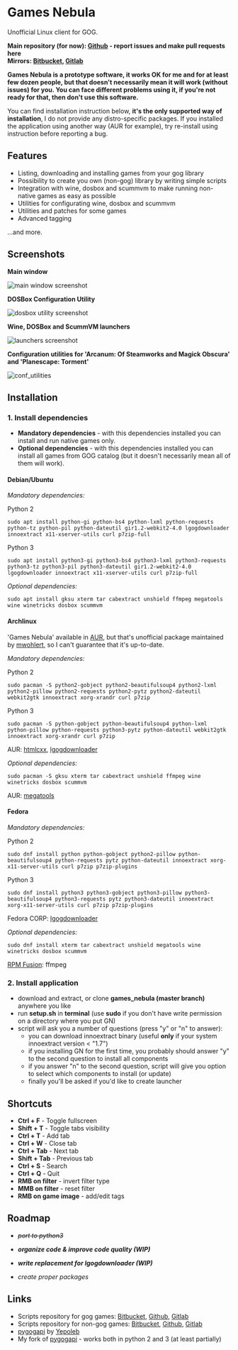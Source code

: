# Games Nebula
Unofficial Linux client for GOG.

**Main repository (for now): [Github](https://github.com/yancharkin/games_nebula) - report issues and make pull requests here**  
**Mirrors: [Bitbucket](https://bitbucket.org/yancharkin/games_nebula/src/master/), [Gitlab](https://gitlab.com/yancharkin/games_nebula)**

**Games Nebula is a prototype software, it works OK for me and for at least few dozen people, but that doesn't necessarily mean it will work (without issues) for you. You can face different problems using it, if you're not ready for that, then don't use this software.**

You can find installation instruction below, **it's the only supported way of installation**, I do not provide any distro-specific packages. If you installed the application using another way (AUR for example), try re-install using instruction before reporting a bug.

## Features
- Listing, downloading and installing games from your gog library
- Possibility to create you own (non-gog) library by writing simple scripts
- Integration with wine, dosbox and scummvm to make running non-native games as easy as possible
- Utilities for configurating wine, dosbox and scummvm
- Utilities and patches for some games
- Advanced tagging

...and more.

## Screenshots

**Main window**

![main window screenshot](images/screenshots/main_window.jpg  "Main window")

**DOSBox Configuration Utility**

![dosbox utility screenshot](images/screenshots/dosbox_utility.jpg  "DOSBox Configuration Utility")

**Wine, DOSBox and ScummVM launchers**

![launchers screenshot](images/screenshots/launchers.png  "Launchers")

**Configuration utilities for 'Arcanum: Of Steamworks and Magick Obscura' and 'Planescape: Torment'**

![conf_utilities](images/screenshots/conf_utilities.png  "Configuration Utilities")

## Installation

### 1. Install dependencies

- **Mandatory dependencies** - with this dependencies installed you can install and run native games only.
- **Optional dependencies**  - with this dependencies installed you can install all games from GOG catalog (but it doesn't necessarily mean all of them will work).

#### Debian/Ubuntu

*Mandatory dependencies:*

Python 2

    sudo apt install python-gi python-bs4 python-lxml python-requests python-tz python-pil python-dateutil gir1.2-webkit2-4.0 lgogdownloader innoextract x11-xserver-utils curl p7zip-full

Python 3

    sudo apt install python3-gi python3-bs4 python3-lxml python3-requests python3-tz python3-pil python3-dateutil gir1.2-webkit2-4.0 lgogdownloader innoextract x11-xserver-utils curl p7zip-full


*Optional dependencies:*

    sudo apt install gksu xterm tar cabextract unshield ffmpeg megatools wine winetricks dosbox scummvm
    
#### Archlinux

'Games Nebula' available in [AUR](https://aur.archlinux.org/packages/games_nebula/), but that's unofficial package maintained by [mwohlert](https://github.com/mwohlert), so I can't guarantee that it's up-to-date.

*Mandatory dependencies:*

Python 2

    sudo pacman -S python2-gobject python2-beautifulsoup4 python2-lxml python2-pillow python2-requests python2-pytz python2-dateutil webkit2gtk innoextract xorg-xrandr curl p7zip

Python 3

    sudo pacman -S python-gobject python-beautifulsoup4 python-lxml python-pillow python-requests python3-pytz python-dateutil webkit2gtk innoextract xorg-xrandr curl p7zip

AUR: [htmlcxx](https://aur.archlinux.org/packages/htmlcxx/), [lgogdownloader](https://aur.archlinux.org/packages/lgogdownloader/)

*Optional dependencies:*

    sudo pacman -S gksu xterm tar cabextract unshield ffmpeg wine winetricks dosbox scummvm
    
AUR: [megatools](https://aur.archlinux.org/packages/megatools/)

#### Fedora

*Mandatory dependencies:*

Python 2

    sudo dnf install python python-gobject python2-pillow python-beautifulsoup4 python-requests pytz python-dateutil innoextract xorg-x11-server-utils curl p7zip p7zip-plugins

Python 3

    sudo dnf install python3 python3-gobject python3-pillow python3-beautifulsoup4 python3-requests pytz python3-dateutil innoextract xorg-x11-server-utils curl p7zip p7zip-plugins

Fedora CORP: [lgogdownloader](https://copr.fedorainfracloud.org/coprs/mmansell/lgogdownloader/)

*Optional dependencies:*

    sudo dnf install xterm tar cabextract unshield megatools wine winetricks dosbox scummvm

[RPM Fusion](https://rpmfusion.org/): ffmpeg

### 2. Install application
- download and extract, or clone **games_nebula (master branch)** anywhere you like
- run **setup.sh** in **terminal** (use **sudo** if you don't have write permission on a directory where you put GN)
- script will ask you a number of questions (press "y" or "n" to answer):
    * you can download innoextract binary (useful **only** if your system innoextract version < "1.7")
    * if you installing GN for the first time, you probably should answer "y" to the second question to install all components
    * if you answer "n" to the second question, script will give you option to select which components to install (or update)
    * finally you'll be asked if you'd like to create launcher

## Shortcuts
- **Ctrl + F** - Toggle fullscreen
- **Shift + T** - Toggle tabs visibility
- **Ctrl + T** - Add tab
- **Ctrl + W** - Close tab
- **Ctrl + Tab** - Next tab
- **Shift + Tab** - Previous tab
- **Ctrl + S** - Search
- **Ctrl + Q** - Quit
- **RMB on filter** - invert filter type
- **MMB on filter** - reset filter
- **RMB on game image** - add/edit tags

## Roadmap

- *~~port to python3~~*
- ***organize code & improve code quality (WIP)***

- ***write replacement for lgogdownloader (WIP)***
- *create proper packages*


## Links
- Scripts repository for gog games: [Bitbucket](https://bitbucket.org/yancharkin/games_nebula_goglib_scripts/src), [Github](https://github.com/yancharkin/games_nebula_goglib_scripts), [Gitlab](https://gitlab.com/yancharkin/games_nebula_goglib_scripts)
- Scripts repository for non-gog games: [Bitbucket](https://bitbucket.org/yancharkin/games_nebula_mylib_scripts/src/master/), [Github](https://github.com/yancharkin/games_nebula_mylib_scripts), [Gitlab](https://gitlab.com/yancharkin/games_nebula_mylib_scripts)
- [pygogapi](https://github.com/Yepoleb/pygogapi) by [Yepoleb](https://github.com/Yepoleb)
- My fork of [pygogapi](https://github.com/yancharkin/pygogapi) - works both in python 2 and 3 (at least partially)
